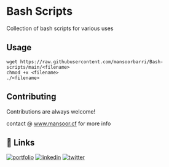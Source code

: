 
# Bash Scripts
Collection of bash scripts for various uses

## Usage

```
wget https://raw.githubusercontent.com/mansoorbarri/Bash-scripts/main/<filename>
chmod +x <filename>
./<filename>
```


## Contributing

Contributions are always welcome!

contact @ www.mansoor.cf for more info


## 🔗 Links
[![portfolio](https://img.shields.io/badge/my_portfolio-000?style=for-the-badge&logo=ko-fi&logoColor=white)](https://whoismansoorbarri.cf/)
[![linkedin](https://img.shields.io/badge/linkedin-0A66C2?style=for-the-badge&logo=linkedin&logoColor=white)](https://www.mansoor.cf/linkedin)
[![twitter](https://img.shields.io/badge/twitter-1DA1F2?style=for-the-badge&logo=twitter&logoColor=white)](https://twitter.com/mansoorbarri)

